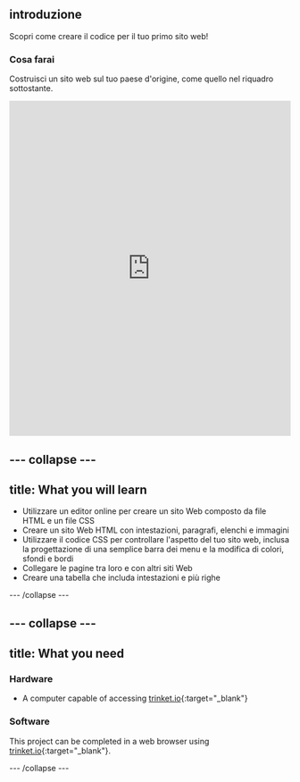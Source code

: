 ## introduzione

Scopri come creare il codice per il tuo primo sito web!

### Cosa farai

Costruisci un sito web sul tuo paese d'origine, come quello nel riquadro sottostante.

<div class="scratch-preview">
  <iframe src="https://trinket.io/embed/html/8d5e6e8aad" width="100%" height="600" frameborder="0" marginwidth="0" marginheight="0" allowfullscreen></iframe>
</div>

## \--- collapse \---

## title: What you will learn

+ Utilizzare un editor online per creare un sito Web composto da file HTML e un file CSS
+ Creare un sito Web HTML con intestazioni, paragrafi, elenchi e immagini
+ Utilizzare il codice CSS per controllare l'aspetto del tuo sito web, inclusa la progettazione di una semplice barra dei menu e la modifica di colori, sfondi e bordi
+ Collegare le pagine tra loro e con altri siti Web
+ Creare una tabella che includa intestazioni e più righe

\--- /collapse \---

## \--- collapse \---

## title: What you need

### Hardware

+ A computer capable of accessing [trinket.io](https://trinket.io){:target="_blank"}

### Software

This project can be completed in a web browser using [trinket.io](https://trinket.io){:target="_blank"}.

\--- /collapse \---